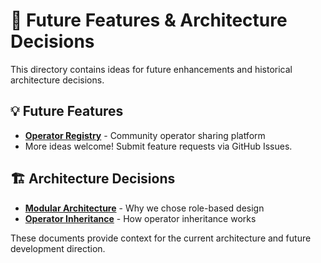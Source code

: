 # 🚀 Future Features & Architecture Decisions

This directory contains ideas for future enhancements and historical architecture decisions.

## 💡 Future Features

- **[Operator Registry](./operator-registry.md)** - Community operator sharing platform
- More ideas welcome! Submit feature requests via GitHub Issues.

## 🏗️ Architecture Decisions

- **[Modular Architecture](./001-modular-architecture.md)** - Why we chose role-based design
- **[Operator Inheritance](./002-operator-inheritance.md)** - How operator inheritance works

These documents provide context for the current architecture and future development direction.
